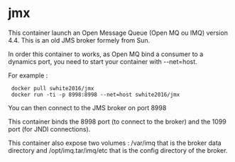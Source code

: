 # jmx
This container launch an Open Message Queue (Open MQ ou IMQ) version 4.4. This is an old JMS broker formely from Sun.

In order this container to works, as Open MQ bind a consumer to a dynamics port, you need to start your container with --net=host.

For example :
```
 docker pull swhite2016/jmx
 docker run -ti -p 8998:8998 --net=host swhite2016/jmx
```
You can then connect to the JMS broker on port 8998

This container binds the 8998 port (to connect to the broker) and the 1099 port (for JNDI connections).

This container also expose two volumes : /var/imq that is the broker data directory and /opt/imq.tar/imq/etc that is the config directory of the broker.
